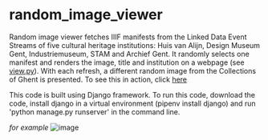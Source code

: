 # random_image_viewer

Random image viewer fetches IIIF manifests from the Linked Data Event Streams of five cultural heritage institutions: Huis van Alijn, Design Museum Gent, Industriemuseum, STAM and Archief Gent. It randomly selects one manifest and renders the image, title and institution on a webpage (see [view.py](https://github.com/CoGhent/random_image_viewer/blob/master/getimage/views.py)). With each refresh, a different random image from the Collections of Ghent is presented. To see this in action, click [here](https://cogent-random-image.herokuapp.com/)

This code is built using Django framework. To run this code, download the code, install django in a virtual environment (pipenv install django) and run 'python manage.py runserver' in the command line.

*for example*
![image](https://user-images.githubusercontent.com/78723853/192510703-3f9676de-6820-4b0b-b141-f3b1ccf002d4.png)
